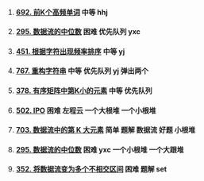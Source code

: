 1.  #### [692. 前K个高频单词](https://leetcode-cn.com/problems/top-k-frequent-words/)   中等 hhj

2.  #### [295. 数据流的中位数](https://leetcode-cn.com/problems/find-median-from-data-stream/)  困难 优先队列 yxc

3.  #### [451. 根据字符出现频率排序](https://leetcode-cn.com/problems/sort-characters-by-frequency/) 中等 yj 

4.  #### [767. 重构字符串](https://leetcode-cn.com/problems/reorganize-string/) 中等 优先队列 yj 弹出两个

5.  #### [378. 有序矩阵中第K小的元素](https://leetcode-cn.com/problems/kth-smallest-element-in-a-sorted-matrix/) 中等 优先队列

6.  #### [502. IPO](https://leetcode-cn.com/problems/ipo/) 困难 左程云 一个大根堆 一个小根堆

7.  #### [703. 数据流中的第 K 大元素](https://leetcode-cn.com/problems/kth-largest-element-in-a-stream/) 简单 题解 数据流 好题  小根堆

8.  #### [295. 数据流的中位数](https://leetcode-cn.com/problems/find-median-from-data-stream/) 困难 yxc  一个小根堆 一个大跟堆 

9.  #### [352. 将数据流变为多个不相交区间](https://leetcode-cn.com/problems/data-stream-as-disjoint-intervals/) 困难 题解 set 

